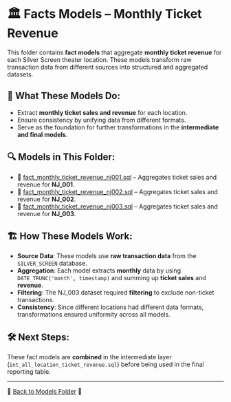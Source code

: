 # 🏛 Facts Models – Monthly Ticket Revenue  

This folder contains **fact models** that aggregate **monthly ticket revenue** for each Silver Screen theater location. These models transform raw transaction data from different sources into structured and aggregated datasets.  

## 📌 What These Models Do:
- Extract **monthly ticket sales and revenue** for each location.
- Ensure consistency by unifying data from different formats.
- Serve as the foundation for further transformations in the **intermediate and final models**.

## 🔍 Models in This Folder:
- 📄 [fact_monthly_ticket_revenue_nj001.sql](fact_monthly_ticket_revenue_nj001.sql) – Aggregates ticket sales and revenue for **NJ_001**.  
- 📄 [fact_monthly_ticket_revenue_nj002.sql](fact_monthly_ticket_revenue_nj002.sql) – Aggregates ticket sales and revenue for **NJ_002**.  
- 📄 [fact_monthly_ticket_revenue_nj003.sql](fact_monthly_ticket_revenue_nj003.sql) – Aggregates ticket sales and revenue for **NJ_003**.  

## 🏗️ How These Models Work:
- **Source Data**: These models use **raw transaction data** from the `SILVER_SCREEN` database.
- **Aggregation**: Each model extracts **monthly** data by using `DATE_TRUNC('month', timestamp)` and summing up **ticket sales** and **revenue**.
- **Filtering**: The NJ_003 dataset required **filtering** to exclude non-ticket transactions.
- **Consistency**: Since different locations had different data formats, transformations ensured uniformity across all models.

## 🛠️ Next Steps:
These fact models are **combined** in the intermediate layer (`int_all_location_ticket_revenue.sql`) before being used in the final reporting table.

---

📂 [Back to Models Folder](../) 🔗  
